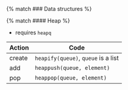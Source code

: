 ---
---

{% match ### Data structures %}

{% match #### Heap %}
- requires `heapq`

| Action | Code                                |
| ---    | ---                                 |
| create | `heapify(queue)`, `queue` is a list |
| add    | `heappush(queue, element)`          |
| pop    | `heappop(queue, element)`           |
